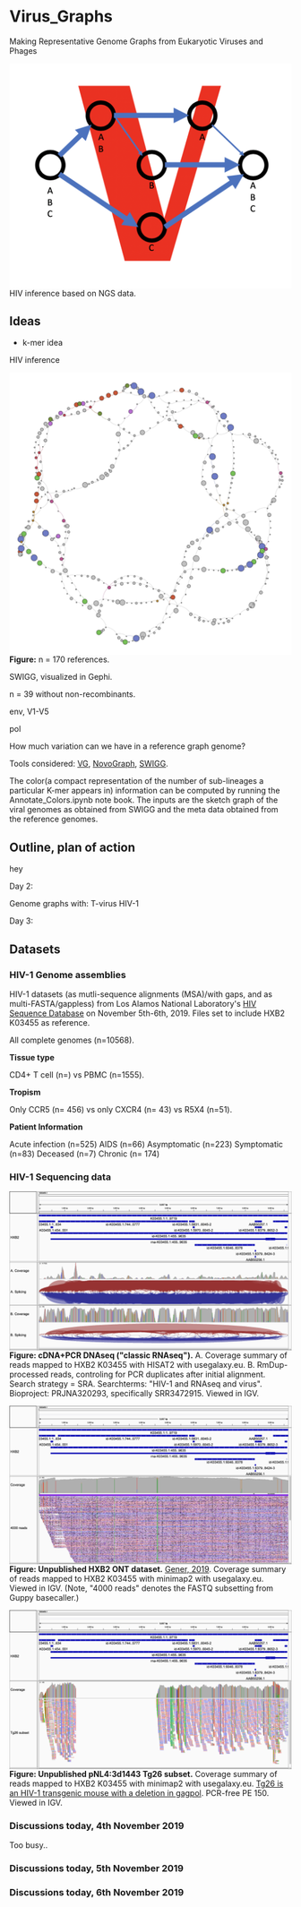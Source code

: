 # Virus_Graphs

Making Representative Genome Graphs from Eukaryotic Viruses and Phages


<img src="Virus_Graph_Logo.png"
     alt="Markdown Monster icon"
     style="float: left; margin-right: 10px;" />

HIV inference based on NGS data. 

## Ideas

* k-mer idea

HIV inference

<img src="/data/HIV_full_Refs_k23_1_Color_Annotated.png"
     alt="Markdown Monster icon"
     style="float: left; margin-right: 10px;" />
**Figure:** n = 170 references.

SWIGG, visualized in Gephi.

n = 39 without non-recombinants. 

env, V1-V5

pol

How much variation can we have in a reference graph genome?

Tools considered: [VG](https://github.com/vgteam/vg), [NovoGraph](https://github.com/NCBI-Hackathons/NovoGraph), [SWIGG](https://github.com/NCBI-Codeathons/SWIGG).

The color(a compact representation of the number of sub-lineages a particular K-mer appears in) information can be computed by running the Annotate_Colors.ipynb note book. The inputs are the sketch graph of the viral genomes as obtained from SWIGG and the meta data obtained from the reference genomes. 

## Outline, plan of action

hey

Day 2: 

Genome graphs with:
T-virus
HIV-1
         
Day 3:

## Datasets ##

### HIV-1 Genome assemblies ###

HIV-1 datasets (as mutli-sequence alignments (MSA)/with gaps, and as multi-FASTA/gappless) from Los Alamos National Laboratory's [HIV Sequence Database](https://www.hiv.lanl.gov/content/sequence/HIV/mainpage.html) on November 5th-6th, 2019. Files set to include HXB2 K03455 as reference.

All complete genomes (n=10568).

**Tissue type**

CD4+ T cell (n=) vs PBMC (n=1555).

**Tropism**

Only CCR5 (n= 456) vs only CXCR4 (n= 43) vs R5X4 (n=51).

**Patient Information**

Acute infection (n=525)
AIDS (n=66)
Asymptomatic (n=223)
Symptomatic (n=83)
Deceased (n=7)
Chronic (n= 174)


### HIV-1 Sequencing data ###

<img src="igv_snapshot_HXB2-mapping_reads_from_SRR3472915_v2.png"
     alt="Markdown Monster icon"
     style="float: left; margin-right: 10px;" />
**Figure: cDNA+PCR DNAseq ("classic RNAseq").** A. Coverage summary of reads mapped to HXB2 K03455 with HISAT2 with usegalaxy.eu. B. RmDup-processed reads, controling for PCR duplicates after initial alignment. Search strategy = SRA. Searchterms: "HIV-1 and RNAseq and virus". Bioproject: PRJNA320293, specifically SRR3472915. Viewed in IGV.


<img src="igv_snapshot_HXB2_4000_read_subset.png"
     alt="Markdown Monster icon"
     style="float: left; margin-right: 10px;" />
**Figure: Unpublished HXB2 ONT dataset.** [Gener, 2019](https://www.biorxiv.org/content/10.1101/611848v1). Coverage summary of reads mapped to HXB2 K03455 with minimap2 with usegalaxy.eu. Viewed in IGV. (Note, "4000 reads" denotes the FASTQ subsetting from Guppy basecaller.)


<img src="igv_snapshot_HXB2-mapping_reads_from_Tg26_subset.png"
     alt="Markdown Monster icon"
     style="float: left; margin-right: 10px;" />
**Figure: Unpublished pNL4:3d1443 Tg26 subset.** Coverage summary of reads mapped to HXB2 K03455 with minimap2 with usegalaxy.eu. [Tg26 is an HIV-1 transgenic mouse with a deletion in gagpol](https://www.jax.org/strain/022354). PCR-free PE 150. Viewed in IGV.


### Discussions today, 4th November 2019

Too busy..

### Discussions today, 5th November 2019

### Discussions today, 6th November 2019



